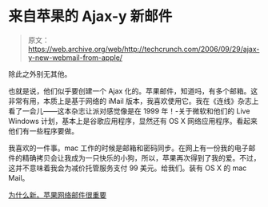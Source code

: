 # 来自苹果的 Ajax-y 新邮件

> 原文：<https://web.archive.org/web/http://techcrunch.com/2006/09/29/ajax-y-new-webmail-from-apple/>

除此之外别无其他。

也就是说，他们似乎要创建一个 Ajax 化的。苹果邮件，知道吗，有多个邮箱。这非常有用，本质上是基于网络的 iMail 版本，我喜欢使用它。我在《连线》杂志上看了一会儿——这本杂志让派对感觉像是在 1999 年！-关于微软和他们的 Live Windows 计划，基本上是谷歌应用程序，显然还有 OS X 网络应用程序。看起来他们有一些程序要做。

我喜欢的一件事。mac 工作的时候是邮箱和密码同步。在网上有一份我的电子邮件的精确拷贝会让我成为一只快乐的小狗，所以，苹果再次得到了我的爱。不过，这并不意味着我会为减价托管服务支付 99 美元。给我们。装有 OS X 的 mac Mail。

[为什么新。苹果网络邮件很重要](https://web.archive.org/web/20160917172548/http://www.techcrunch.com/2006/09/29/why-the-new-mac-webmail-is-important/)